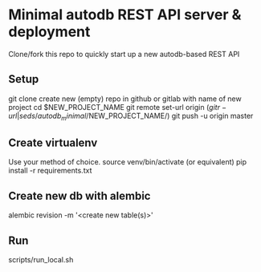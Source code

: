 # Minimal autodb REST API server & deployment
Clone/fork this repo to quickly start up a new autodb-based REST API

## Setup
git clone <this repo> <new folder>
create new (empty) repo in github or gitlab with name of new project
cd $NEW_PROJECT_NAME
git remote set-url origin $(git r-url | sed s/autodb_minimal/$NEW_PROJECT_NAME/)
git push -u origin master

## Create virtualenv
Use your method of choice.
source venv/bin/activate (or equivalent)
pip install -r requirements.txt

## Create new db with alembic
alembic revision -m '<create new table(s)>'
<populate database however you need>

## Run
scripts/run_local.sh

